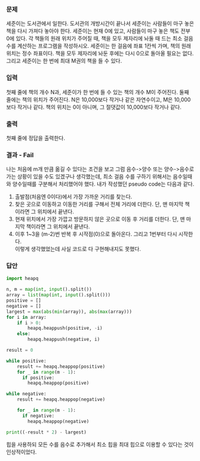 ### 문제
세준이는 도서관에서 일한다. 도서관의 개방시간이 끝나서 세준이는 사람들이 마구 놓은 책을 다시 가져다 놓아야 한다. 세준이는 현재 0에 있고, 사람들이 마구 놓은 책도 전부 0에 있다. 각 책들의 원래 위치가 주어질 때, 책을 모두 제자리에 놔둘 때 드는 최소 걸음 수를 계산하는 프로그램을 작성하시오. 세준이는 한 걸음에 좌표 1칸씩 가며, 책의 원래 위치는 정수 좌표이다. 책을 모두 제자리에 놔둔 후에는 다시 0으로 돌아올 필요는 없다. 그리고 세준이는 한 번에 최대 M권의 책을 들 수 있다.

### 입력
첫째 줄에 책의 개수 N과, 세준이가 한 번에 들 수 있는 책의 개수 M이 주어진다. 둘째 줄에는 책의 위치가 주어진다. N은 10,000보다 작거나 같은 자연수이고, M은 10,000보다 작거나 같다. 책의 위치는 0이 아니며, 그 절댓값이 10,000보다 작거나 같다.

### 출력
첫째 줄에 정답을 출력한다.

### 결과 - Fail
나는 처음에 m개 만큼 옮길 수 있다는 조건을 보고 그럼 음수->양수 또는 양수->음수로 가는 상황이 있을 수도 있겠구나 생각했는데, 최소 걸음 수를 구하기 위해서는 음수일때와 양수일때를 구분해서 처리했어야 했다. 내가 작성했던 pseudo code는 다음과 같다.<br>
1. 출발점(처음엔 0이다)에서 가장 가까운 거리를 찾는다.<br>
2. 찾은 곳으로 이동하고 이동한 거리를 구해서 전체 거리에 더한다. 단, 맨 마지막 책이라면 그 위치에서 끝낸다.<br>
3. 현재 위치에서 가장 가깝고 방문하지 않은 곳으로 이동 후 거리를 더한다. 단, 맨 마지막 책이라면 그 위치에서 끝낸다.<br>
4. 이후 1~3을 (m-2)번 반복 후 시작점(0)으로 돌아온다. 그리고 1번부터 다시 시작한다.<br>
이렇게 생각했었는데 사실 코드로 다 구현해내지도 못했다.

### 답안
```python
import heapq

n, m = map(int, input().split())
array = list(map(int, input().split()))
positive = []
negative = []
largest = max(abs(min(array)), abs(max(array)))
for i in array:
    if i > 0:
        heapq.heappush(positive, -i)
    else:
        heapq.heappush(negative, i)

result = 0

while positive:
    result += heapq.heappop(positive)
    for _ in range(m - 1):
      if positive:
        heapq.heappop(positive)

while negative:
    result += heapq.heappop(negative)

    for _ in range(m - 1):
      if negative:
        heapq.heappop(negative)

print((-result * 2) - largest)
```
힙을 사용하되 모든 수를 음수로 추가해서 최소 힙을 최대 힙으로 이용할 수 있다는 것이 인상적이었다.